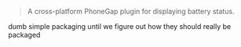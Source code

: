 > A cross-platform PhoneGap plugin for displaying battery status.

dumb simple packaging until we figure out how they should really be packaged
